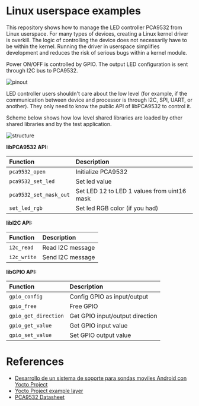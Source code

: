 # Linux userspace examples
This repository shows how to manage the LED controller PCA9532 from Linux userspace. For many types of devices, creating a Linux kernel driver is overkill. The logic of controlling the device does not necessarily have to be within the kernel. Running the driver in userspace simplifies development and reduces the risk of serious bugs within a kernel module.

Power ON/OFF is controlled by GPIO. The output LED configuration is sent through I2C bus to PCA9532.

![pinout](http://mbed.org/media/uploads/chris/pca9532pinout.png)

LED controller users shouldn't care about the low level (for example, if the communication between device and processor is through I2C, SPI, UART, or another). They only need to know the public API of libPCA9532 to control it. 

Scheme below shows how low level shared libraries are loaded by other shared libraries and by the test application.

![structure](https://imgur.com/05qfkYi.jpg)

**libPCA9532 API:**

| Function | Description |
| :--- | :--- | 
| `pca9532_open` | Initialize PCA9532 |
| `pca9532_set_led` | Set led value |
| `pca9532_set_mask_out` | Set LED 12 to LED 1 values from uint16 mask  |
| `set_led_rgb` | Set led RGB color (if you had) |

**libI2C API:**

| Function | Description |
| :--- | :--- | 
| `i2c_read` | Read I2C message |
| `i2c_write` | Send I2C message |

**libGPIO API:**

| Function | Description |
| :--- | :--- | 
| `gpio_config` | Config GPIO as input/output |
| `gpio_free` | Free GPIO |
| `gpio_get_direction` | Get GPIO input/output direction  |
| `gpio_get_value` | Get GPIO input value |
| `gpio_set_value` | Set GPIO output value |

# References
- [Desarrollo de un sistema de soporte para sondas moviles Android con Yocto Project](https://riunet.upv.es/bitstream/handle/10251/181908/Lopez%20-%20DESARROLLO%20DEL%20SOFTWARE%20DE%20UN%20SISTEMA%20DE%20SOPORTE%20PARA%20SONDAS%20MOVILES%20ANDROID%20CON%20YOCTO%20PR....pdf?sequence=1&isAllowed=y)
- [Yocto Project example layer](https://github.com/bloppan/meta-app)
- [PCA9532 Datasheet](https://www.nxp.com/docs/en/data-sheet/PCA9532.pdf)
















